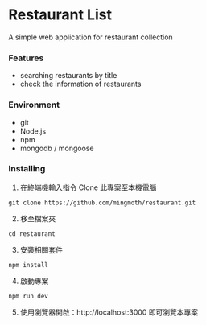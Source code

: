 # Restaurant List
A simple web application for restaurant collection

### Features
- searching restaurants by title
- check the information of restaurants

### Environment
- git
- Node.js
- npm
- mongodb / mongoose

### Installing
1. 在終端機輸入指令 Clone 此專案至本機電腦
```
git clone https://github.com/mingmoth/restaurant.git
```
2. 移至檔案夾
```
cd restaurant
```
3. 安裝相關套件
```
npm install
```
4. 啟動專案
```
npm run dev
```
5. 使用瀏覽器開啟：http://localhost:3000 即可瀏覽本專案
